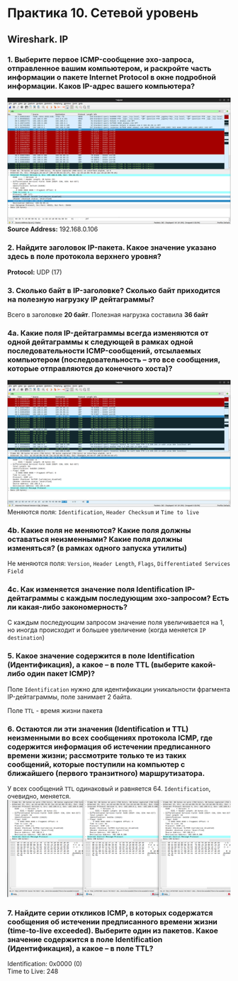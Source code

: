 # Практика 10. Сетевой уровень

## Wireshark. IP

### 1. Выберите первое ICMP-сообщение эхо-запроса, отправленное вашим компьютером, и раскройте часть информации о пакете Internet Protocol в окне подробной информации. Каков IP-адрес вашего компьютера? 


![задание1](./pics/1.png)
**Source Address:** 192.168.0.106


### 2. Найдите заголовок IP-пакета. Какое значение указано здесь в поле протокола верхнего уровня?
**Protocol:** UDP (17)

### 3. Сколько байт в IP-заголовке? Сколько байт приходится на полезную нагрузку IP дейтаграммы? 
Всего в заголовке **20 байт**. Полезная нагрузка составила **36 байт**

### 4a. Какие поля IP-дейтаграммы всегда изменяются от одной дейтаграммы к следующей в рамках одной последовательности ICMP-сообщений, отсылаемых компьютером (последовательность – это все сообщения, которые отправляются до конечного хоста)? 

![задание2](./pics/2.png)
Меняются поля: `Identification`, `Header Checksum` и `Time to live`

### 4b. Какие поля не меняются? Какие поля должны оставаться неизменными? Какие поля должны изменяться? (в рамках одного запуска утилиты) 
Не меняются поля: `Version`, `Header Length`, `Flags`, `Differentiated Services Field`

### 4c. Как изменяется значение поля Identification IP-дейтаграммы с каждым последующим эхо-запросом? Есть ли какая-либо закономерность? 
С каждым последующим запросом значение поля увеличивается на 1, но иногда происходит и большее увеличение (когда меняется `IP destination`)

### 5. Какое значение содержится в поле Identification (Идентификация), а какое – в поле TTL (выберите какой-либо один пакет ICMP)? 

Поле `Identification` нужно для идентификации уникальности фрагмента IP-дейтаграммы, поле занимает 2 байта.  

Поле `TTL` - время жизни пакета 


### 6. Остаются ли эти значения (Identification и TTL) неизменными во всех сообщениях протокола ICMP, где содержится информация об истечении предписанного времени жизни; рассмотрите только те из таких сообщений, которые поступили на компьютер с ближайшего (первого транзитного) маршрутизатора. 
У всех сообщений `TTL` одинаковый и равняется 64. `Identification`, очевидно, меняется. 
![задание3](./pics/3.png)

### 7. Найдите серии откликов ICMP, в которых содержатся сообщения об истечении предписанного времени жизни (time-to-live exceeded). Выберите один из пакетов. Какое значение содержится в поле Identification (Идентификация), а какое – в поле TTL?
Identification: 0x0000 (0)   
Time to Live: 248
